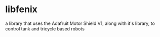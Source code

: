 # libfenix
a library that uses the  Adafruit Motor Shield V1, along with it's library, to control tank and tricycle based robots
